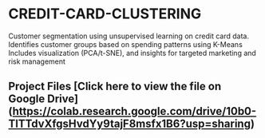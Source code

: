 # CREDIT-CARD-CLUSTERING
Customer segmentation using unsupervised learning on credit card data. Identifies customer groups based on spending patterns using K-Means Includes visualization (PCA/t-SNE), and insights for targeted marketing and risk management
## Project Files [Click here to view the file on Google Drive] (https://colab.research.google.com/drive/10b0-TlTTdvXfgsHvdYy9tajF8msfx1B6?usp=sharing)

